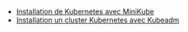  - [Installation de Kubernetes avec MiniKube](Kubernetes/Installation-Minikube.md)
 - [Installation un cluster Kubernetes avec Kubeadm](Kubernetes/Installation-Kubeadm.md)
